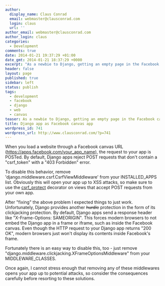 ```yaml
---
author:
  display_name: Claus Conrad
  email: webmaster@clausconrad.com
  login: claus
  url: ''
author_email: webmaster@clausconrad.com
author_login: claus
categories:
  - Development
comments: true
date: 2014-01-21 19:37:29 +01:00
date_gmt: 2014-01-21 18:37:29 +0000
excerpt: "As a newbie to Django, getting an empty page in the Facebook canvas tricked me up quite a bit. Here are some reasons for getting a blank canvas, even though your app works when accessed directly.\r\n\r\n"
header: false
layout: page
published: true
sidebar: left
status: publish
tags:
  - development
  - facebook
  - django
  - web
  - canvas
teaser: As a newbie to Django, getting an empty page in the Facebook canvas tricked me up quite a bit. Here are some reasons for getting a blank canvas, even though your app works when accessed directly.
title: Django app as Facebook canvas app
wordpress_id: 741
wordpress_url: http://www.clausconrad.com/?p=741
---
```

When you load a website through a Facebook canvas URL
(https://apps.facebook.com/your_app_name), the request to your app is POSTed. By default, Django apps reject POST requests that don't contain a "csrf_token" with a "403 Forbidden" error.

To disable this behavior, remove 'django.middleware.csrf.CsrfViewMiddleware' from your INSTALLED_APPS list. Obviously this will open your app up to XSS attacks, so make sure to use the [csrf_protect](https://docs.djangoproject.com/en/dev/ref/contrib/csrf/) decorator on views that accept POST requests from your own app.

After "fixing" the above problem I expected things to just work.
Unfortunately, Django provides another ~~hurdle~~ protection in the form of its clickjacking protection. By default, Django apps send a response header like "X-Frame-Options: SAMEORIGIN". This forces modern browsers to not embed the Django app in a frame or iframe, such as inside the Facebook canvas. Even though the HTTP request to your Django app returns "200 OK", modern browsers
just won't display its contents inside Facebook's frame.

Fortunately there is an easy way to disable this, too - just remove "django.middleware.clickjacking.XFrameOptionsMiddleware" from your MIDDLEWARE_CLASSES.

Once again, I cannot stress enough that removing any of these middlewares opens your app up to potential attacks, so consider the consequences carefully before resorting to these solutions.
